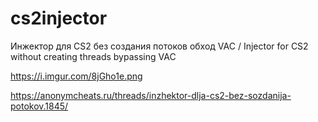 # cs2injector
Инжектор для CS2 без создания потоков обход VAC / Injector for CS2 without creating threads bypassing VAC

https://i.imgur.com/8jGho1e.png

https://anonymcheats.ru/threads/inzhektor-dlja-cs2-bez-sozdanija-potokov.1845/
